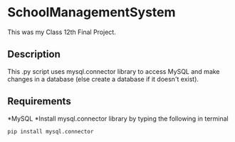 # SchoolManagementSystem
This was my Class 12th Final Project.
## Description
This .py script uses mysql.connector library to access MySQL and make changes in a database (else create a database if it doesn't exist).
## Requirements
*MySQL
*Install mysql.connector library by typing the following in terminal
```
pip install mysql.connector
```
